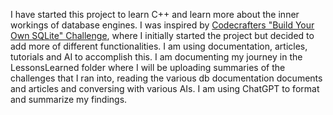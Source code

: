 I have started this project to learn C++ and learn more about the inner workings of database engines.
I was inspired by [Codecrafters "Build Your Own SQLite" Challenge](https://codecrafters.io/challenges/sqlite), where I initially started the project but decided to add more of different functionalities.
I am using documentation, articles, tutorials and AI to accomplish this.
I am documenting my journey in the LessonsLearned folder where I will be uploading summaries of the challenges that I ran into, 
reading the various db documentation documents and articles and conversing with various AIs.
I am using ChatGPT to format and summarize my findings.


